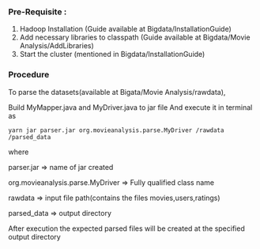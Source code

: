 ### Pre-Requisite : 
1) Hadoop Installation (Guide available at Bigdata/InstallationGuide)
2) Add necessary libraries to classpath (Guide available at Bigdata/Movie Analysis/AddLibraries)
3) Start the cluster (mentioned in Bigdata/InstallationGuide)

### Procedure

To parse the datasets(available at Bigata/Movie Analysis/rawdata),

Build MyMapper.java and MyDriver.java to jar file And execute it in terminal as 

```yarn jar parser.jar org.movieanalysis.parse.MyDriver /rawdata /parsed_data```

where

parser.jar => name of jar created

org.movieanalysis.parse.MyDriver  => Fully qualified class name

rawdata => input file path(contains the files movies,users,ratings)

parsed_data => output directory


After execution the expected parsed files will be created at the specified output directory
